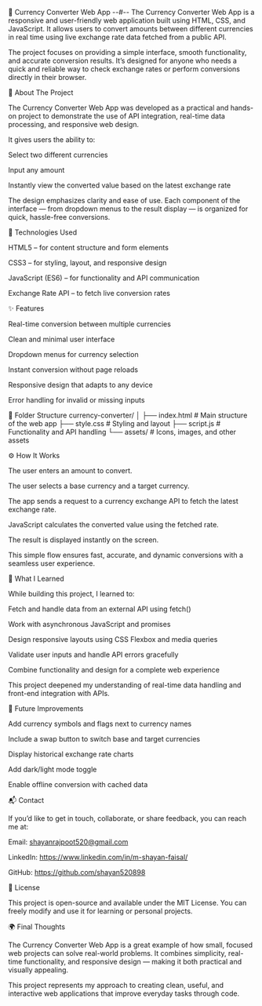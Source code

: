 💱 Currency Converter Web App
--#--
The Currency Converter Web App is a responsive and user-friendly web application built using HTML, CSS, and JavaScript.
It allows users to convert amounts between different currencies in real time using live exchange rate data fetched from a public API.

The project focuses on providing a simple interface, smooth functionality, and accurate conversion results. It’s designed for anyone who needs a quick and reliable way to check exchange rates or perform conversions directly in their browser.

🧠 About The Project

The Currency Converter Web App was developed as a practical and hands-on project to demonstrate the use of API integration, real-time data processing, and responsive web design.

It gives users the ability to:

Select two different currencies

Input any amount

Instantly view the converted value based on the latest exchange rate

The design emphasizes clarity and ease of use. Each component of the interface — from dropdown menus to the result display — is organized for quick, hassle-free conversions.

🧰 Technologies Used

HTML5 – for content structure and form elements

CSS3 – for styling, layout, and responsive design

JavaScript (ES6) – for functionality and API communication

Exchange Rate API – to fetch live conversion rates

✨ Features

Real-time conversion between multiple currencies

Clean and minimal user interface

Dropdown menus for currency selection

Instant conversion without page reloads

Responsive design that adapts to any device

Error handling for invalid or missing inputs

📁 Folder Structure
currency-converter/
│
├── index.html          # Main structure of the web app
├── style.css           # Styling and layout
├── script.js           # Functionality and API handling
└── assets/             # Icons, images, and other assets

⚙️ How It Works

The user enters an amount to convert.

The user selects a base currency and a target currency.

The app sends a request to a currency exchange API to fetch the latest exchange rate.

JavaScript calculates the converted value using the fetched rate.

The result is displayed instantly on the screen.

This simple flow ensures fast, accurate, and dynamic conversions with a seamless user experience.

🧩 What I Learned

While building this project, I learned to:

Fetch and handle data from an external API using fetch()

Work with asynchronous JavaScript and promises

Design responsive layouts using CSS Flexbox and media queries

Validate user inputs and handle API errors gracefully

Combine functionality and design for a complete web experience

This project deepened my understanding of real-time data handling and front-end integration with APIs.

🚀 Future Improvements

Add currency symbols and flags next to currency names

Include a swap button to switch base and target currencies

Display historical exchange rate charts

Add dark/light mode toggle

Enable offline conversion with cached data

📬 Contact

If you’d like to get in touch, collaborate, or share feedback, you can reach me at:

Email: shayanrajpoot520@gmail.com

LinkedIn: https://www.linkedin.com/in/m-shayan-faisal/

GitHub: https://github.com/shayan520898

📝 License

This project is open-source and available under the MIT License.
You can freely modify and use it for learning or personal projects.

🌍 Final Thoughts

The Currency Converter Web App is a great example of how small, focused web projects can solve real-world problems.
It combines simplicity, real-time functionality, and responsive design — making it both practical and visually appealing.

This project represents my approach to creating clean, useful, and interactive web applications that improve everyday tasks through code.
